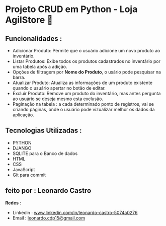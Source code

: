 # Projeto CRUD em Python - Loja AgilStore 🏪

## Funcionalidades :
- Adicionar Produto: Permite que o usuário adicione um novo produto ao inventário.
- Listar Produtos: Exibe todos os produtos cadastrados no inventário por uma tabela após a adição.
- Opções de filtragem por __Nome do Produto__, o usário pode pesquisar na barra.
- Atualizar Produto: Atualiza as informações de um produto existente quando o usuário apertar no botão de editar.
- Excluir Produto: Remove um produto do inventário, mas antes pergunta ao usuário se deseja mesmo esta exclusão.
- Paginação na tabela : a cada determinado ponto de registros, vai se criando páginas, onde o usuário pode vizualizar melhor os dados da aplicação.
  
## Tecnologias Utilizadas :
- PYTHON
- DJANGO
- SQLITE para o Banco de dados
- HTML
- CSS
- JavaScript
- Git para commit

## feito por : Leonardo Castro
__Redes__ : 
- Linkedin : www.linkedin.com/in/leonardo-castro-5074a0276
- Email : leonardo.cdp15@gmail.com
